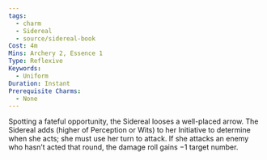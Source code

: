```yaml
---
tags:
  - charm
  - Sidereal
  - source/sidereal-book
Cost: 4m
Mins: Archery 2, Essence 1
Type: Reflexive
Keywords:
  - Uniform
Duration: Instant
Prerequisite Charms:
  - None
---
```

Spotting a fateful opportunity, the Sidereal looses a well-placed arrow. The Sidereal adds (higher of Perception or Wits) to her Initiative to determine when she acts; she must use her turn to attack. If she attacks an enemy who hasn’t acted that round, the damage roll gains −1 target number.